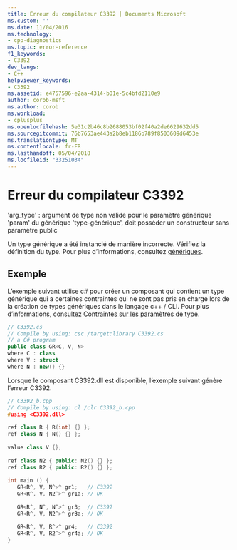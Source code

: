 ```yaml
---
title: Erreur du compilateur C3392 | Documents Microsoft
ms.custom: ''
ms.date: 11/04/2016
ms.technology:
- cpp-diagnostics
ms.topic: error-reference
f1_keywords:
- C3392
dev_langs:
- C++
helpviewer_keywords:
- C3392
ms.assetid: e4757596-e2aa-4314-b01e-5c4bfd2110e9
author: corob-msft
ms.author: corob
ms.workload:
- cplusplus
ms.openlocfilehash: 5e31c2b46c8b2688053bf02f40a2de6629632dd5
ms.sourcegitcommit: 76b7653ae443a2b8eb1186b789f8503609d6453e
ms.translationtype: MT
ms.contentlocale: fr-FR
ms.lasthandoff: 05/04/2018
ms.locfileid: "33251034"
---
```

# <a name="compiler-error-c3392"></a>Erreur du compilateur C3392
'arg_type' : argument de type non valide pour le paramètre générique 'param' du générique 'type-générique', doit posséder un constructeur sans paramètre public  
  
 Un type générique a été instancié de manière incorrecte. Vérifiez la définition du type. Pour plus d’informations, consultez [génériques](../../windows/generics-cpp-component-extensions.md).  
  
## <a name="example"></a>Exemple  
L’exemple suivant utilise c# pour créer un composant qui contient un type générique qui a certaines contraintes qui ne sont pas pris en charge lors de la création de types génériques dans le langage c++ / CLI. Pour plus d’informations, consultez [Contraintes sur les paramètres de type](/dotnet/csharp/programming-guide/generics/constraints-on-type-parameters).  
  
```cs  
// C3392.cs  
// Compile by using: csc /target:library C3392.cs  
// a C# program  
public class GR<C, V, N>  
where C : class  
where V : struct  
where N : new() {}  
```  
  
Lorsque le composant C3392.dll est disponible, l’exemple suivant génère l’erreur C3392.  
  
```cpp  
// C3392_b.cpp  
// Compile by using: cl /clr C3392_b.cpp  
#using <C3392.dll>  
  
ref class R { R(int) {} };  
ref class N { N() {} };  
  
value class V {};  
  
ref class N2 { public: N2() {} };  
ref class R2 { public: R2() {} };  
  
int main () {  
   GR<R^, V, N^>^ gr1;   // C3392  
   GR<R^, V, N2^>^ gr1a; // OK  
  
   GR<R^, N^, N^>^ gr3;  // C3392  
   GR<R^, V, N2^>^ gr3a; // OK  
  
   GR<R^, V, R^>^ gr4;   // C3392  
   GR<R^, V, R2^>^ gr4a; // OK  
}  
```